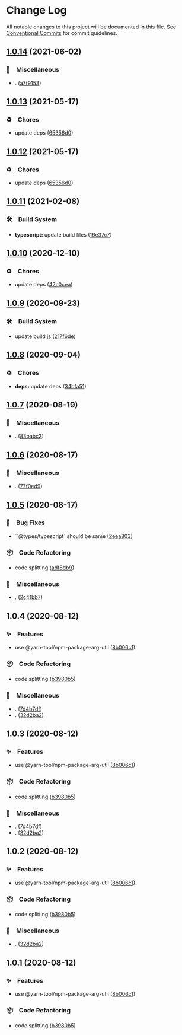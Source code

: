 # Change Log

All notable changes to this project will be documented in this file.
See [Conventional Commits](https://conventionalcommits.org) for commit guidelines.

## [1.0.14](https://github.com/bluelovers/ws-yarn-workspaces/compare/@yarn-tool/npm-package-arg-util@1.0.13...@yarn-tool/npm-package-arg-util@1.0.14) (2021-06-02)


### 🔖　Miscellaneous

* . ([a7f9153](https://github.com/bluelovers/ws-yarn-workspaces/commit/a7f9153a83d7cb055a7a52f4ece7a9429126890d))





## [1.0.13](https://github.com/bluelovers/ws-yarn-workspaces/compare/@yarn-tool/npm-package-arg-util@1.0.11...@yarn-tool/npm-package-arg-util@1.0.13) (2021-05-17)


### ♻️　Chores

* update deps ([65356d0](https://github.com/bluelovers/ws-yarn-workspaces/commit/65356d095752ea1c9b5524380e1fcee659871562))





## [1.0.12](https://github.com/bluelovers/ws-yarn-workspaces/compare/@yarn-tool/npm-package-arg-util@1.0.11...@yarn-tool/npm-package-arg-util@1.0.12) (2021-05-17)


### ♻️　Chores

* update deps ([65356d0](https://github.com/bluelovers/ws-yarn-workspaces/commit/65356d095752ea1c9b5524380e1fcee659871562))





## [1.0.11](https://github.com/bluelovers/ws-yarn-workspaces/compare/@yarn-tool/npm-package-arg-util@1.0.10...@yarn-tool/npm-package-arg-util@1.0.11) (2021-02-08)


### 🛠　Build System

* **typescript:** update build files ([16e37c7](https://github.com/bluelovers/ws-yarn-workspaces/commit/16e37c7b0692fe4a156f793618a3487b6aa81c56))





## [1.0.10](https://github.com/bluelovers/ws-yarn-workspaces/compare/@yarn-tool/npm-package-arg-util@1.0.9...@yarn-tool/npm-package-arg-util@1.0.10) (2020-12-10)


### ♻️　Chores

* update deps ([42c0cea](https://github.com/bluelovers/ws-yarn-workspaces/commit/42c0cea71062526ba664c8b5cf0888c0d15a1359))





## [1.0.9](https://github.com/bluelovers/ws-yarn-workspaces/compare/@yarn-tool/npm-package-arg-util@1.0.8...@yarn-tool/npm-package-arg-util@1.0.9) (2020-09-23)


### 🛠　Build System

* update build js ([217f6de](https://github.com/bluelovers/ws-yarn-workspaces/commit/217f6ded5e656fa91c530b032ced00a3f2d50d4d))





## [1.0.8](https://github.com/bluelovers/ws-yarn-workspaces/compare/@yarn-tool/npm-package-arg-util@1.0.7...@yarn-tool/npm-package-arg-util@1.0.8) (2020-09-04)


### ♻️　Chores

* **deps:** update deps ([34bfa51](https://github.com/bluelovers/ws-yarn-workspaces/commit/34bfa51ebe13e7d6b9289001c16cf3cfb33d477d))





## [1.0.7](https://github.com/bluelovers/ws-yarn-workspaces/compare/@yarn-tool/npm-package-arg-util@1.0.6...@yarn-tool/npm-package-arg-util@1.0.7) (2020-08-19)


### 🔖　Miscellaneous

* . ([83babc2](https://github.com/bluelovers/ws-yarn-workspaces/commit/83babc26a7386390b3ced7e33a69d4242af7ebae))





## [1.0.6](https://github.com/bluelovers/ws-yarn-workspaces/compare/@yarn-tool/npm-package-arg-util@1.0.5...@yarn-tool/npm-package-arg-util@1.0.6) (2020-08-17)


### 🔖　Miscellaneous

* . ([77f0ed9](https://github.com/bluelovers/ws-yarn-workspaces/commit/77f0ed9f56bfa5c774df593c117be964e1136e73))





## [1.0.5](https://github.com/bluelovers/ws-yarn-workspaces/compare/@yarn-tool/npm-package-arg-util@1.0.4...@yarn-tool/npm-package-arg-util@1.0.5) (2020-08-17)


### 🐛　Bug Fixes

* ``@types/typescript` should be same ([2eea803](https://github.com/bluelovers/ws-yarn-workspaces/commit/2eea8038252f24f0bad2f11d69b9009b8a4c3c05))


### 📦　Code Refactoring

* code splitting ([adf8db9](https://github.com/bluelovers/ws-yarn-workspaces/commit/adf8db933ceca6c55629910194cd236b5b962299))


### 🔖　Miscellaneous

* . ([2c41bb7](https://github.com/bluelovers/ws-yarn-workspaces/commit/2c41bb70e56bdde67d24747b850f83b9df913247))





## 1.0.4 (2020-08-12)


### ✨　Features

* use @yarn-tool/npm-package-arg-util ([8b006c1](https://github.com/bluelovers/ws-yarn-workspaces/commit/8b006c127a6b65766c2ce656c9e405fa213fff0c))


### 📦　Code Refactoring

* code splitting ([b3980b5](https://github.com/bluelovers/ws-yarn-workspaces/commit/b3980b5128d144e05e5f012eeb6efe5527bb0a21))


### 🔖　Miscellaneous

* . ([7d4b7df](https://github.com/bluelovers/ws-yarn-workspaces/commit/7d4b7df38006b018eef185784d22f30171bcd435))
* . ([32d2ba2](https://github.com/bluelovers/ws-yarn-workspaces/commit/32d2ba2d3e9b0f0d3d77496a39e225868b28f892))





## 1.0.3 (2020-08-12)


### ✨　Features

* use @yarn-tool/npm-package-arg-util ([8b006c1](https://github.com/bluelovers/ws-yarn-workspaces/commit/8b006c127a6b65766c2ce656c9e405fa213fff0c))


### 📦　Code Refactoring

* code splitting ([b3980b5](https://github.com/bluelovers/ws-yarn-workspaces/commit/b3980b5128d144e05e5f012eeb6efe5527bb0a21))


### 🔖　Miscellaneous

* . ([7d4b7df](https://github.com/bluelovers/ws-yarn-workspaces/commit/7d4b7df38006b018eef185784d22f30171bcd435))
* . ([32d2ba2](https://github.com/bluelovers/ws-yarn-workspaces/commit/32d2ba2d3e9b0f0d3d77496a39e225868b28f892))





## 1.0.2 (2020-08-12)


### ✨　Features

* use @yarn-tool/npm-package-arg-util ([8b006c1](https://github.com/bluelovers/ws-yarn-workspaces/commit/8b006c127a6b65766c2ce656c9e405fa213fff0c))


### 📦　Code Refactoring

* code splitting ([b3980b5](https://github.com/bluelovers/ws-yarn-workspaces/commit/b3980b5128d144e05e5f012eeb6efe5527bb0a21))


### 🔖　Miscellaneous

* . ([32d2ba2](https://github.com/bluelovers/ws-yarn-workspaces/commit/32d2ba2d3e9b0f0d3d77496a39e225868b28f892))





## 1.0.1 (2020-08-12)


### ✨　Features

* use @yarn-tool/npm-package-arg-util ([8b006c1](https://github.com/bluelovers/ws-yarn-workspaces/commit/8b006c127a6b65766c2ce656c9e405fa213fff0c))


### 📦　Code Refactoring

* code splitting ([b3980b5](https://github.com/bluelovers/ws-yarn-workspaces/commit/b3980b5128d144e05e5f012eeb6efe5527bb0a21))
